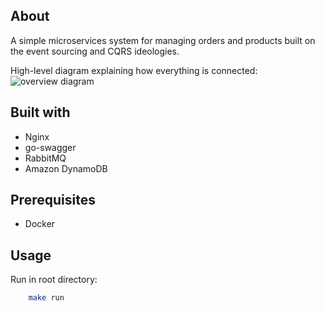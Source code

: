 ## About

A simple microservices system for managing orders and products built on the event sourcing and CQRS ideologies.

High-level diagram explaining how everything is connected:
![overview diagram](./assets/diagram.png)

## Built with

* Nginx
* go-swagger
* RabbitMQ
* Amazon DynamoDB

## Prerequisites 

* Docker


## Usage 

Run in root directory:
```sh
	make run
```
